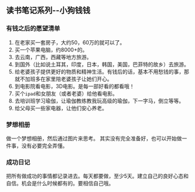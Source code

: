 
## 读书笔记系列--小狗钱钱

### 有钱之后的愿望清单

1. 在老家买一套房子，大约50，60万的就可以了。
2. 买一个苹果电脑，约8000+的。
3. 去云南，广西，西藏等地方旅游。
4. 到国外（比如说土耳其，印度，日本，韩国，美国，巴菲特的故乡）去旅游。
5. 给老婆孩子提供更好的物质和精神生活。有钱后的话，基本不用愁钱的事，那就不加班多在家里陪老婆孩子让她们开心。
6. 到电影院看电影，3D电影。是每一部好看的都看哦！
7. 买个`ipad`和女朋友（或者老婆）给他看电影。
8. 去培训班学习瑜伽，让瑜伽教练教我玩高级的瑜伽，下一字马，倒立等等。
9. 给父母买一些家电器，让他们安心养老。


### 梦想相册
做一个梦想相册，然后通过图片来思考。
其实没有完全准备好，也可以开始做一件事，没有必要完全弄懂。

### 成功日记
把所有做成功的事情都记录进去。每天都要做，至少5天。建立自己的良好心态和自信。机会是什么时候都有的。要相信自己哦。

